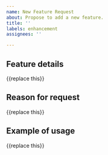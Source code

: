```yaml
---
name: New Feature Request
about: Propose to add a new feature.
title: ''
labels: enhancement
assignees: ''

---
```


## Feature details

{{replace this}}

## Reason for request

{{replace this}}

## Example of usage

{{replace this}}
